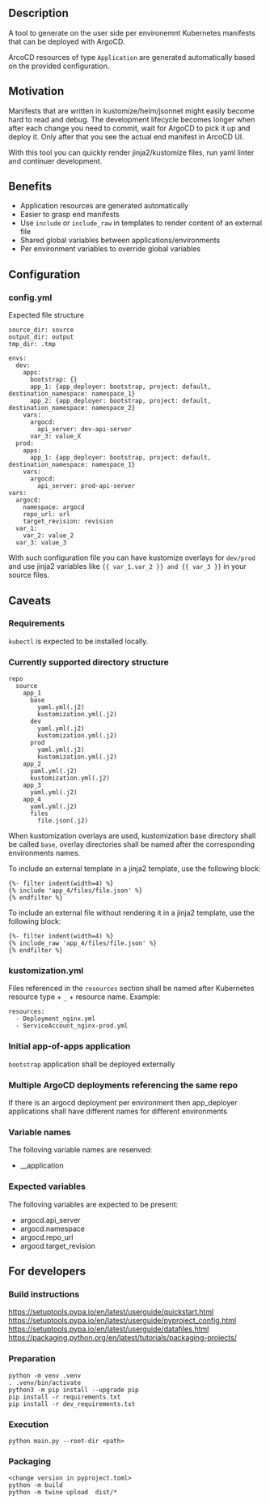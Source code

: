 ## Description
A tool to generate on the user side per environemnt Kubernetes manifests that can be deployed with ArgoCD.

ArcoCD resources of type `Application` are generated automatically based on the provided configuration.

## Motivation
Manifests that are written in kustomize/helm/jsonnet might easily become hard to read and debug. The development lifecycle becomes longer when after each change you need to commit, wait for ArgoCD to pick it up and deploy it. Only after that you see the actual end manifest in ArcoCD UI.

With this tool you can quickly render jinja2/kustomize files, run yaml linter and continuer development.

## Benefits
- Application resources are generated automatically
- Easier to grasp end manifests
- Use `include` or `include_raw` in templates to render content of an external file
- Shared global variables between applications/environments
- Per environment variables to override global variables

## Configuration
### config.yml
Expected file structure
```
source_dir: source
output_dir: output
tmp_dir: .tmp

envs:
  dev:
    apps:
      bootstrap: {}
      app_1: {app_deployer: bootstrap, project: default, destination_namespace: namespace_1}
      app_2: {app_deployer: bootstrap, project: default, destination_namespace: namespace_2}
    vars:
      argocd:
        api_server: dev-api-server
      var_3: value_X
  prod:
    apps:
      app_1: {app_deployer: bootstrap, project: default, destination_namespace: namespace_1}
    vars:
      argocd:
        api_server: prod-api-server
vars:
  argocd:
    namespace: argocd
    repo_url: url
    target_revision: revision
  var_1:
    var_2: value_2
  var_3: value_3
```

With such configuration file you can have kustomize overlays for `dev/prod` and use jinja2 variables like `{{ var_1.var_2 }} and {{ var_3 }}` in your source files.

## Caveats
### Requirements
`kubectl` is expected to be installed locally.

### Currently supported directory structure
```
repo
  source
    app_1
      base
        yaml.yml(.j2)
        kustomization.yml(.j2)
      dev
        yaml.yml(.j2)
        kustomization.yml(.j2)
      prod
        yaml.yml(.j2)
        kustomization.yml(.j2)
    app_2
      yaml.yml(.j2)
      kustomization.yml(.j2)
    app_3
      yaml.yml(.j2)
    app_4
      yaml.yml(.j2)
      files
        file.json(.j2)
```

When kustomization overlays are used, kustomization base directory shall be called `base`, overlay directories shall be named after the corresponding environments names.

To include an external template in a jinja2 template, use the following block:

```
{%- filter indent(width=4) %}
{% include 'app_4/files/file.json' %}
{% endfilter %}
```

To include an external file without rendering it in a jinja2 template, use the following block:

```
{%- filter indent(width=4) %}
{% include_raw 'app_4/files/file.json' %}
{% endfilter %}
```

### kustomization.yml
Files referenced in the `resources` section shall be named after Kubernetes resource type + `_` + resource name. Example:

```
resources:
  - Deployment_nginx.yml
  - ServiceAccount_nginx-prod.yml
```
### Initial app-of-apps application
`bootstrap` application shall be deployed externally

### Multiple ArgoCD deployments referencing the same repo
If there is an argocd deployment per environment then app_deployer applications shall have different names for different environments

### Variable names
The folloving variable names are resenved:
- __application

### Expected variables
The folloving variables are expected to be present:
- argocd.api_server
- argocd.namespace
- argocd.repo_url
- argocd.target_revision

## For developers
### Build instructions
https://setuptools.pypa.io/en/latest/userguide/quickstart.html
https://setuptools.pypa.io/en/latest/userguide/pyproject_config.html
https://setuptools.pypa.io/en/latest/userguide/datafiles.html
https://packaging.python.org/en/latest/tutorials/packaging-projects/

### Preparation
```
python -m venv .venv
. .venv/bin/activate
python3 -m pip install --upgrade pip
pip install -r requirements.txt
pip install -r dev_requirements.txt
```

### Execution
```
python main.py --root-dir <path>
```

### Packaging
```
<change version in pyproject.toml>
python -m build
python -m twine upload  dist/*
```
